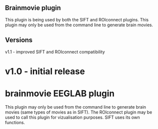 Brainmovie plugin
-----------------
This plugin is being used by both the SIFT and ROIconnect
plugins. This plugin may only be used from the command line to generate brain movies.

Versions
--------
v1.1 - improved SIFT and ROIconnect compatibility

v1.0 - initial release
=======
# brainmovie EEGLAB plugin  

This plugin may only be used from the command line to generate brain movies (same types of movies as in SIFT). The ROIconnect plugin may be used to call this plugin for vizualisation purposes. SIFT uses its own functions.
